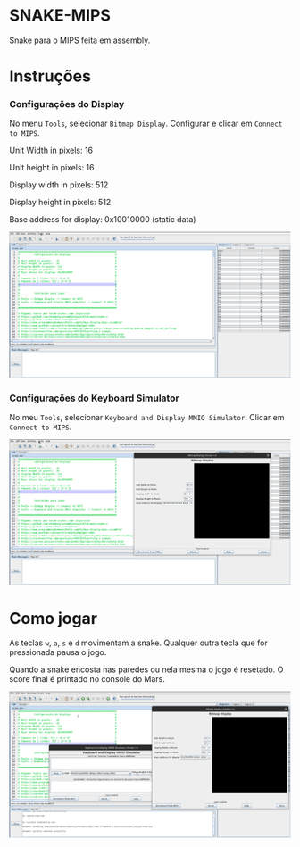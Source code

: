 # SNAKE-MIPS
Snake para o MIPS feita em assembly.

# Instruções

### Configurações do Display
No menu `Tools`, selecionar `Bitmap Display`. Configurar e clicar em `Connect to MIPS`.

Unit Width in pixels: 16

Unit height in pixels: 16

Display width in pixels: 512

Display height in pixels: 512

Base address for display: 0x10010000 (static data)

![Configurando o Display](snake_display.gif)

### Configurações do Keyboard Simulator

No meu `Tools`, selecionar `Keyboard and Display MMIO Simulator`. Clicar em `Connect to MIPS`.

![Configurando o Keyboard Simulator](snake_keyboard.gif)

# Como jogar
As teclas `w`, `a`, `s` e `d` movimentam a snake. Qualquer outra tecla que for pressionada pausa o jogo.

Quando a snake encosta nas paredes ou nela mesma o jogo é resetado. O score final é printado no console do Mars.

![Jogo](snake.gif)
